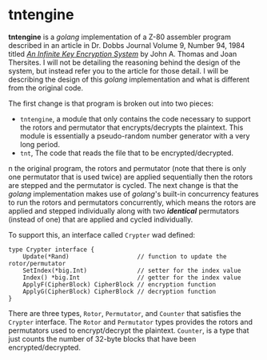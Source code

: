 
# tntengine

**tntengine** is a *golang* implementation of a Z-80 assembler program described in an article in Dr. Dobbs Journal Volume 9, Number 94, 1984 titled [*An Infinite Key Encryption System*](https://archive.org/details/1984-08-dr-dobbs-journal/page/44/mode/2up) by John A. Thomas and Joan Thersites.  I will not be detailing the reasoning behind the design of the system, but instead refer you to the article for those detail.  I will be describing the design of this *golang* implementation and what is different from the original code.

The first change is that program is broken out into two pieces:

* `tntengine`, a module that only contains the code necessary to support the rotors and permutator that encrypts/decrypts the plaintext.  This module is essentially a pseudo-random number generator with a very long period.
* `tnt`, The code that reads the file that to be encrypted/decrypted.

n the original program, the rotors and permutator (note that there is only one permutator that is used twice) are applied sequentially then the rotors are stepped and the permutator is cycled.  The next change is that the *golang* implementation makes use of *golang*'s built-in concurrency features to run the rotors and permutators concurrently, which means the rotors are applied and stepped individually along with two _**identical**_ permutators (instead of one) that are applied and cycled individually.

To support this, an interface called `Crypter` wad defined:
```
type Crypter interface {
	Update(*Rand)                   // function to update the rotor/permutator
	SetIndex(*big.Int)              // setter for the index value
	Index() *big.Int                // getter for the index value
	ApplyF(CipherBlock) CipherBlock // encryption function
	ApplyG(CipherBlock) CipherBlock // decryption function
}
```
There are three types, `Rotor`, `Permutator`, and `Counter` that satisfies the `Crypter` interface.  The `Rotor` and `Permutator` types provides the rotors and permutators used to encrypt/decrypt the plaintext.  `Counter`, is a type that just counts the number of 32-byte blocks that have been encrypted/decrypted.
